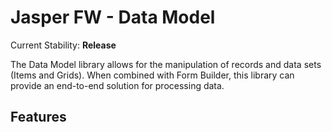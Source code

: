 # Jasper FW - Data Model

Current Stability: **Release**

The Data Model library allows for the manipulation of records and data sets (Items and Grids). When combined with Form
Builder, this library can provide an end-to-end solution for processing data.

## Features
